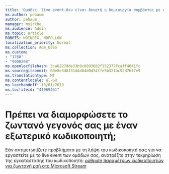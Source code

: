 ```yaml
---
title: 'Ομάδες: live event-δεν είναι δυνατή η δημιουργία συμβάντος με εξωτερικό κωδικοποιητή'
ms.author: pebaum
author: pebaum
manager: mnirkhe
ms.audience: Admin
ms.topic: article
ROBOTS: NOINDEX, NOFOLLOW
localization_priority: Normal
ms.collection: Adm_O365
ms.custom:
- "1780"
- "9000208"
ms.openlocfilehash: 3ca6227dde33b9c0093602f152377fcaff4041fc
ms.sourcegitcommit: 60e8e348131d4db4d0d34ffe5b321bc92d7bf7e9
ms.translationtype: MT
ms.contentlocale: el-GR
ms.lasthandoff: 10/01/2019
ms.locfileid: "41969461"
---
```

# <a name="need-to-configure-your-live-event-with-an-external-encoder"></a>Πρέπει να διαμορφώσετε το ζωντανό γεγονός σας με έναν εξωτερικό κωδικοποιητή;

Εάν αντιμετωπίζετε προβλήματα με τη λήψη του κωδικοποιητή σας για να εργαστείτε με το live event των ομάδων σας, ανατρέξτε στην τεκμηρίωση της εγκατάστασης του κωδικοποιητή: [ρύθμιση παραμέτρων κωδικοποιητών για ζωντανή ροή στο Microsoft Stream](https://docs.microsoft.com/stream/live-encoder-setup)